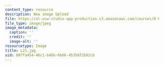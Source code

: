```yaml
---
content_type: resource
description: New image Upload
file: https://ol-ocw-studio-app-production.s3.amazonaws.com/courses/8-03sc-physics-iii-vibrations-and-waves-fall-2016/807fa45446c1646b6b6645350f2b02cb_L21.jpg
file_type: image/jpeg
image_metadata:
  caption: ''
  credit: ''
  image-alt: ''
resourcetype: Image
title: L21.jpg
uid: 807fa454-46c1-646b-6b66-45350f2b02cb
---
```

